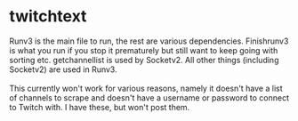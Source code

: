 # twitchtext

Runv3 is the main file to run, the rest are various dependencies. Finishrunv3 is what you run if you stop it prematurely but still want to keep going with sorting etc. getchannellist is used by Socketv2. All other things (including Socketv2) are used in Runv3. <br />
<br />
This currently won't work for various reasons, namely it doesn't have a list of channels to scrape and doesn't have a username or password to connect to Twitch with. I have these, but won't post them.
